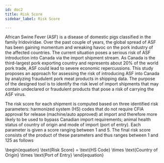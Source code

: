 ```yaml
---
id: doc2
title: Risk Score
sidebar_label: Risk Score

---
```


  
African Swine Fever (ASF) is a disease of domestic pigs classified in the family Iridoviridae. Over the past couple of years, the global spread of ASF has been gaining momentum and wreaking havoc on the pork industry of the affected countries. The current situation poses a serious risk of ASF introduction into Canada via the import shipment stream. As Canada is the third-largest pork exporting country and represents about $20\%$ of the world pork trade, ASF could lead to severe economic repercussions. This study proposes an approach for assessing the risk of introducing ASF into Canada by analyzing fraudulent pork meat products in shipping data. The purpose of the designed tool is to identify the risk level of import shipments that may contain undeclared or fraudulent products that pose a risk of carrying the ASF virus.

The risk score for each shipment is computed based on three identified risk parameters: harmonized system (HS) codes that do not require CFIA approval for release (machine/auto approved) at import and therefore more likely to be used to bypass Canadian import requirements; animal health status of country of origin and mode of import (port of entry). Each parameter is given a score ranging between $1$ and $5$. The final risk score consists of the product of these parameters and thus ranges between $1$ and $125$ as follows 

\begin{equation}
\text{Risk Score} = \text{HS Code} \times \text{Country of Origin} \times \text{Port of Entry}
\end{equation}
